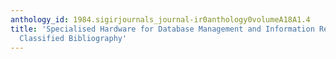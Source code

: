 ```yaml
---
anthology_id: 1984.sigirjournals_journal-ir0anthology0volumeA18A1.4
title: 'Specialised Hardware for Database Management and Information Retrieval: A
  Classified Bibliography'
---
```

